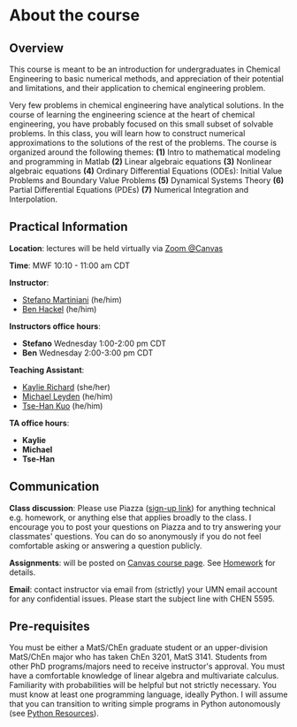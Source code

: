 # About the course

## Overview
This course is meant to be an introduction for undergraduates in Chemical Engineering to basic numerical methods, and appreciation of their potential and limitations, and their application to chemical engineering problem.

Very few problems in chemical engineering have analytical solutions. In the course of learning the engineering science at the heart of chemical engineering, you have probably focused on this small subset of solvable problems. In this class, you will learn how to construct numerical approximations to the solutions of the rest of the problems. The course is organized around the following themes: **(1)** Intro to mathematical modeling and programming in Matlab **(2)** Linear algebraic equations **(3)** Nonlinear algebraic equations **(4)** Ordinary Differential Equations (ODEs): Initial Value Problems and Boundary Value Problems **(5)** Dynamical Systems Theory **(6)** Partial Differential Equations (PDEs) **(7)** Numerical Integration and Interpolation.

## Practical Information

**Location**: lectures will be held virtually via [Zoom @Canvas](https://canvas.umn.edu/courses/193402/external_tools/21146)

**Time**: MWF 10:10 - 11:00 am CDT   

**Instructor**:
- [Stefano Martiniani](https://www.cems.umn.edu/people/faculty/stefano-martiniani) (he/him)
- [Ben Hackel](https://www.cems.umn.edu/people/faculty/benjamin-hackel) (he/him)


**Instructors office hours**:
- **Stefano** Wednesday 1:00-2:00 pm CDT
- **Ben** Wednesday 2:00-3:00 pm CDT

**Teaching Assistant**:
- [Kaylie Richard](https://www.cems.umn.edu/people/grads/kaylie-richard) (she/her)
- [Michael Leyden](https://www.cems.umn.edu/people/grads/michael-leyden) (he/him)
- [Tse-Han Kuo](https://www.cems.umn.edu/people/grads/tse-han-kuo) (he/him)

**TA office hours**:
- **Kaylie**
- **Michael**
- **Tse-Han**

## Communication
**Class discussion**: Please use Piazza ([sign-up link](https://piazza.com/umn/spring2021/chen3201)) for anything technical e.g. homework, or anything else that applies broadly to the class. I encourage you to post your questions on Piazza and to try answering your classmates' questions. You can do so anonymously if you do not feel comfortable asking or answering a question publicly.

**Assignments**: will be posted on [Canvas course page](https://canvas.umn.edu/courses/193402). See [Homework][2] for details.

**Email**: contact instructor via email from (strictly) your UMN email account for any confidential issues. Please start the subject line with CHEN 5595.

## Pre-requisites

You must be either a MatS/ChEn graduate student or an upper-division MatS/ChEn major who has taken ChEn 3201, MatS 3141. Students from other PhD programs/majors need to receive instructor's approval. You must have a comfortable knowledge of linear algebra and multivariate calculus. Familiarity with probabilities will be helpful but not strictly necessary. You must know at least one programming language, ideally Python. I will assume that you can transition to writing simple programs in Python autonomously (see [Python Resources][1]).

[1]: resources.md#python
[2]: organization.md#homework
